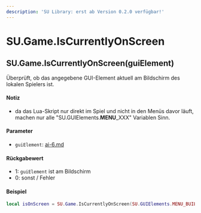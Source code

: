 ```yaml
---
description: 'SU Library: erst ab Version 0.2.0 verfügbar!'
---
```


# SU.Game.IsCurrentlyOnScreen

## SU.Game.IsCurrentlyOnScreen(guiElement)

Überprüft, ob das angegebene GUI-Element aktuell am Bildschirm des lokalen Spielers ist.

#### Notiz

* da das Lua-Skript nur direkt im Spiel und nicht in den Menüs davor läuft, machen nur alle "SU.GUIElements.**MENU**\_XXX" Variablen Sinn.

#### Parameter

* `guiElement`: [ai-6.md](../../su-api-enums/ai-6.md "mention")

#### Rückgabewert

* 1: `guiElement` ist am Bildschirm
* 0: sonst / Fehler

#### Beispiel

```lua
local isOnScreen = SU.Game.IsCurrentlyOnScreen(SU.GUIElements.MENU_BUILDINGS_FOOD)
```
